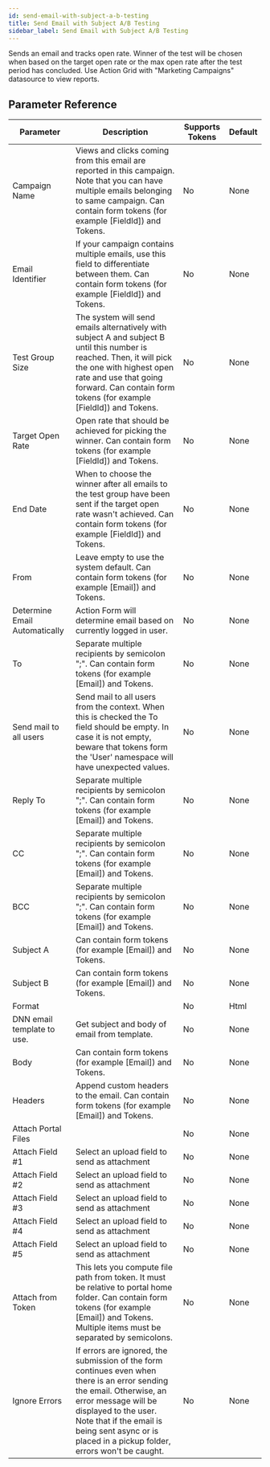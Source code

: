 ```yaml
---
id: send-email-with-subject-a-b-testing
title: Send Email with Subject A/B Testing
sidebar_label: Send Email with Subject A/B Testing
---
```



Sends an email and tracks open rate. Winner of the test will be chosen when based on the target open rate or the max open rate after the test period has concluded. Use Action Grid with "Marketing Campaigns" datasource to view reports.

## Parameter Reference
| Parameter | Description | Supports Tokens | Default |
| -- | -- | -- | -- |
| Campaign Name | Views and clicks coming from this email are reported in this campaign. Note that you can have multiple emails belonging to same campaign. Can contain form tokens (for example [FieldId]) and Tokens. | No | None |
| Email Identifier | If your campaign contains multiple emails, use this field to differentiate between them. Can contain form tokens (for example [FieldId]) and Tokens. | No | None |
| Test Group Size | The system will send emails alternatively with subject A and subject B until this number is reached. Then, it will pick the one with highest open rate and use that going forward. Can contain form tokens (for example [FieldId]) and Tokens. | No | None |
| Target Open Rate | Open rate that should be achieved for picking the winner. Can contain form tokens (for example [FieldId]) and Tokens. | No | None |
| End Date | When to choose the winner after all emails to the test group have been sent if the target open rate wasn't achieved. Can contain form tokens (for example [FieldId]) and Tokens. | No | None |
| From | Leave empty to use the system default. Can contain form tokens (for example [Email]) and Tokens. | No | None |
| Determine Email Automatically | Action Form will determine email based on currently logged in user. | No | None |
| To | Separate multiple recipients by semicolon ";". Can contain form tokens (for example [Email]) and Tokens. | No | None |
| Send mail to all users | Send mail to all users from the context. When this is checked the To field should be empty. In case it is not empty, beware that tokens form the 'User' namespace will have unexpected values. | No | None |
| Reply To | Separate multiple recipients by semicolon ";". Can contain form tokens (for example [Email]) and Tokens. | No | None |
| CC | Separate multiple recipients by semicolon ";". Can contain form tokens (for example [Email]) and Tokens. | No | None |
| BCC | Separate multiple recipients by semicolon ";". Can contain form tokens (for example [Email]) and Tokens. | No | None |
| Subject A | Can contain form tokens (for example [Email]) and Tokens. | No | None |
| Subject B | Can contain form tokens (for example [Email]) and Tokens. | No | None |
| Format |  | No | Html |
| DNN email template to use. | Get subject and body of email from template. | No | None |
| Body | Can contain form tokens (for example [Email]) and Tokens. | No | None |
| Headers | Append custom headers to the email. Can contain form tokens (for example [Email]) and Tokens. | No | None |
| Attach Portal Files |  | No | None |
| Attach Field #1 | Select an upload field to send as attachment | No | None |
| Attach Field #2 | Select an upload field to send as attachment | No | None |
| Attach Field #3 | Select an upload field to send as attachment | No | None |
| Attach Field #4 | Select an upload field to send as attachment | No | None |
| Attach Field #5 | Select an upload field to send as attachment | No | None |
| Attach from Token | This lets you compute file path from token. It must be relative to portal home folder. Can contain form tokens (for example [Email]) and Tokens. Multiple items must be separated by semicolons. | No | None |
| Ignore Errors | If errors are ignored, the submission of the form continues even when there is an error sending the email. Otherwise, an error message will be displayed to the user. Note that if the email is being sent async or is placed in a pickup folder, errors won't be caught. | No | None |
